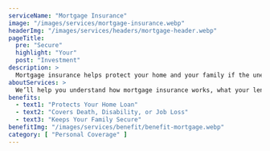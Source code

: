 ```yaml
---
serviceName: "Mortgage Insurance"
image: "/images/services/mortgage-insurance.webp"
headerImg: "/images/services/headers/mortgage-header.webp"
pageTitle:
  pre: "Secure"
  highlight: "Your"
  post: "Investment"
description: >
  Mortgage insurance helps protect your home and your family if the unexpected happens. Moore Insurance works with Arizona homeowners to find mortgage protection policies that cover your loan in the event of death, disability, or job loss, giving you peace of mind when it matters most.
aboutServices: >
  We’ll help you understand how mortgage insurance works, what your lender requires, and which options fit your needs. Whether you're buying a new home or looking to add protection to your current loan, we’ll compare trusted providers to find a plan that fits your situation and your budget.
benefits:
  - text1: "Protects Your Home Loan"
  - text2: "Covers Death, Disability, or Job Loss"
  - text3: "Keeps Your Family Secure"
benefitImg: "/images/services/benefit/benefit-mortgage.webp"
category: [ "Personal Coverage" ]
---
```

